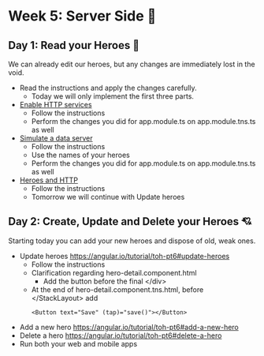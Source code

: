 # Week 5: Server Side :vhs:

## Day 1: Read your Heroes :calling:
We can already edit our heroes, but any changes are immediately lost in the void.
 - Read the instructions and apply the changes carefully.
   - Today we will only implement the first three parts.
 - [Enable HTTP services](https://angular.io/tutorial/toh-pt6#enable-http-services)
   - Follow the instructions
   - Perform the changes you did for app.module.ts on app.module.tns.ts as well
 - [Simulate a data server](https://angular.io/tutorial/toh-pt6#simulate-a-data-server)
   - Follow the instructions
   - Use the names of your heroes
   - Perform the changes you did for app.module.ts on app.module.tns.ts as well
 - [Heroes and HTTP](https://angular.io/tutorial/toh-pt6#heroes-and-http)
   - Follow the instructions
   - Tomorrow we will continue with Update heroes

## Day 2: Create, Update and Delete your Heroes :cupid:
Starting today you can add your new heroes and dispose of old, weak ones.
 - Update heroes https://angular.io/tutorial/toh-pt6#update-heroes
   - Follow the instructions
   - Clarification regarding hero-detail.component.html
     - Add the button before the final \</div>
   - At the end of hero-detail.component.tns.html, before \</StackLayout> add
     ```
     <Button text="Save" (tap)="save()"></Button>
     ```
 - Add a new hero https://angular.io/tutorial/toh-pt6#add-a-new-hero
 - Delete a hero https://angular.io/tutorial/toh-pt6#delete-a-hero
 - Run both your web and mobile apps
 
